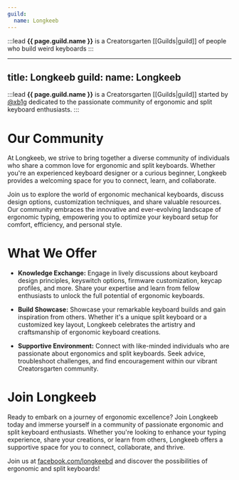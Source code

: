 ```yaml
---
guild:
  name: Longkeeb
---
```


:::lead
**{{ page.guild.name }}** is a Creatorsgarten [[Guilds|guild]] of people who build weird keyboards
:::

---
title: Longkeeb
guild:
  name: Longkeeb
---

:::lead
**{{ page.guild.name }}** is a Creatorsgarten [[Guilds|guild]] started by [@xb1g](https://github.com/xb1g) dedicated to the passionate community of ergonomic and split keyboard enthusiasts.
:::

# Our Community

At Longkeeb, we strive to bring together a diverse community of individuals who share a common love for ergonomic and split keyboards. Whether you're an experienced keyboard designer or a curious beginner, Longkeeb provides a welcoming space for you to connect, learn, and collaborate.

Join us to explore the world of ergonomic mechanical keyboards, discuss design options, customization techniques, and share valuable resources. Our community embraces the innovative and ever-evolving landscape of ergonomic typing, empowering you to optimize your keyboard setup for comfort, efficiency, and personal style.

# What We Offer

- **Knowledge Exchange:** Engage in lively discussions about keyboard design principles, keyswitch options, firmware customization, keycap profiles, and more. Share your expertise and learn from fellow enthusiasts to unlock the full potential of ergonomic keyboards.

- **Build Showcase:** Showcase your remarkable keyboard builds and gain inspiration from others. Whether it's a unique split keyboard or a customized key layout, Longkeeb celebrates the artistry and craftsmanship of ergonomic keyboard creations.

- **Supportive Environment:** Connect with like-minded individuals who are passionate about ergonomics and split keyboards. Seek advice, troubleshoot challenges, and find encouragement within our vibrant Creatorsgarten community.

# Join Longkeeb

Ready to embark on a journey of ergonomic excellence? Join Longkeeb today and immerse yourself in a community of passionate ergonomic and split keyboard enthusiasts. Whether you're looking to enhance your typing experience, share your creations, or learn from others, Longkeeb offers a supportive space for you to connect, collaborate, and thrive.

Join us at [facebook.com/longkeebd](https://www.facebook.com/longkeebd) and discover the possibilities of ergonomic and split keyboards!
